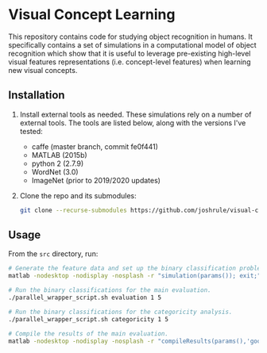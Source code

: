 # Visual Concept Learning

This repository contains code for studying object recognition in humans. It
specifically contains a set of simulations in a computational model of object
recognition which show that it is useful to leverage pre-existing high-level
visual features representations (i.e. concept-level features) when learning new
visual concepts.

## Installation

1. Install external tools as needed. These simulations rely on a number of
   external tools. The tools are listed below, along with the versions I've
   tested:
   - caffe (master branch, commit fe0f441)
   - MATLAB (2015b)
   - python 2 (2.7.9)
   - WordNet (3.0)
   - ImageNet (prior to 2019/2020 updates)

2. Clone the repo and its submodules:

   ```bash
   git clone --recurse-submodules https://github.com/joshrule/visual-concept-learning.git
   ```

## Usage

From the `src` directory, run:

```bash
# Generate the feature data and set up the binary classification problems.
matlab -nodesktop -nodisplay -nosplash -r "simulation(params()); exit;"

# Run the binary classifications for the main evaluation.
./parallel_wrapper_script.sh evaluation 1 5

# Run the binary classifications for the categoricity analysis.
./parallel_wrapper_script.sh categoricity 1 5

# Compile the results of the main evaluation.
matlab -nodesktop -nodisplay -nosplash -r "compileResults(params(),'googlenet-binary');exit;"
```
